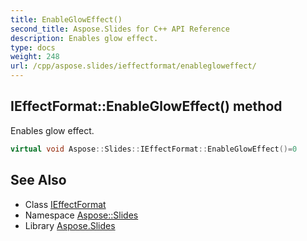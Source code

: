 ```yaml
---
title: EnableGlowEffect()
second_title: Aspose.Slides for C++ API Reference
description: Enables glow effect.
type: docs
weight: 248
url: /cpp/aspose.slides/ieffectformat/enablegloweffect/
---
```

## IEffectFormat::EnableGlowEffect() method


Enables glow effect.

```cpp
virtual void Aspose::Slides::IEffectFormat::EnableGlowEffect()=0
```

## See Also

* Class [IEffectFormat](./)
* Namespace [Aspose::Slides](../)
* Library [Aspose.Slides](../../)